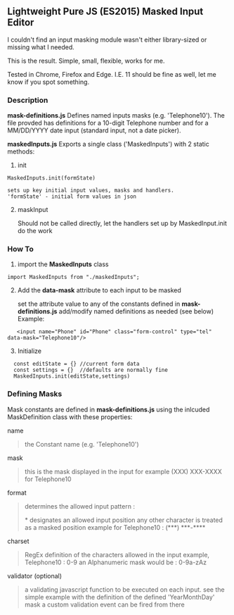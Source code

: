 ## Lightweight Pure JS (ES2015) Masked Input Editor

I couldn't find an input masking module wasn't either library-sized or missing what I needed.

This is the result. Simple, small, flexible, works for me.

Tested in Chrome, Firefox and Edge. I.E. 11 should be fine as well, let me know if you spot something.

### Description

**mask-definitions.js**
Defines named inputs masks (e.g. 'Telephone10'). The file provded has definitions for a 10-digit Telephone number and for a MM/DD/YYYY date input (standard input, not a date picker).

**maskedInputs.js**
Exports a single class ('MaskedInputs') with 2 static methods:

1. init

```
MaskedInputs.init(formState)
```

    sets up key initial input values, masks and handlers.
    'formState' - initial form values in json

2. maskInput

   Should not be called directly, let the handlers set up by MaskedInput.init do the work

### How To

1. import the **MaskedInputs** class

```
import MaskedInputs from "./maskedInputs";

```

2. Add the **data-mask** attribute to each input to be masked

   set the attribute value to any of the constants defined in **mask-definitions.js**
   add/modify named definitions as needed (see below)
   Example:

```
   <input name="Phone" id="Phone" class="form-control" type="tel" data-mask="Telephone10"/>
```

3. Initialize

```
  const editState = {} //current form data
  const settings = {}  //defaults are normally fine
  MaskedInputs.init(editState,settings)
```

### Defining Masks

Mask constants are defined in **mask-definitions.js** using the inlcuded MaskDefinition class with these properties:

name

> the Constant name (e.g. 'Telephone10')

mask

> this is the mask displayed in the input
> for example (XXX) XXX-XXXX for Telephone10

format

> determines the allowed input pattern :
>
> \* designates an allowed input position
> any other character is treated as a masked position
> example for Telephone10 : (\*\*\*) \*\*\*-\*\*\*\*

charset

> RegEx definition of the characters allowed in the input
> example, Telephone10 : 0-9
> an Alphanumeric mask would be : 0-9a-zAz

validator (optional)

> a validating javascript function to be executed on each input.
> see the simple example with the definition of the defined 'YearMonthDay' mask
> a custom validation event can be fired from there
